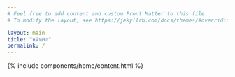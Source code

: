```yaml
---
# Feel free to add content and custom Front Matter to this file.
# To modify the layout, see https://jekyllrb.com/docs/themes/#overriding-theme-defaults

layout: main
title: "หน้าแรก"
permalink: /
---
```

{% include components/home/content.html %}
